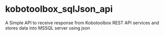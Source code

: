 # kobotoolbox_sqlJson_api
A Simple API to receive response from Kobotoolbox REST API services and stores data into MSSQL server using json
